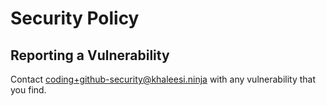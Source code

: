 # Security Policy

## Reporting a Vulnerability

Contact coding+github-security@khaleesi.ninja with any vulnerability that you find.
